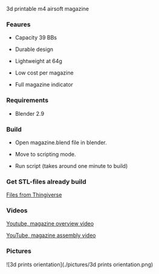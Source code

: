3d printable m4 airsoft magazine

### Feaures

- Capacity 39 BBs 

- Durable design

- Lightweight at 64g

- Low cost per magazine

- Full magazine indicator

### Requirements

- Blender 2.9

### Build

- Open magazine.blend file in blender.

- Move to scripting mode.

- Run script (takes around one minute to build)

### Get STL-files already build

[Files from Thingiverse](https://www.thingiverse.com/thing:5466770)

### Videos

[Youtube, magazine overview video](https://youtu.be/Fpss9nV4ZOA)

[YouTube, magazine assembly video](https://youtu.be/4C9eRvLlT90)

### Pictures

![3d prints orientation](./pictures/3d prints orientation.png)
